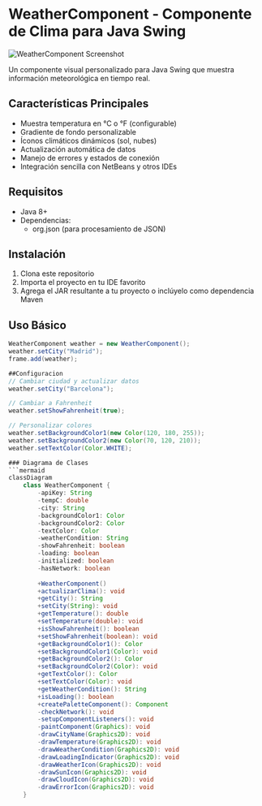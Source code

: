 # WeatherComponent - Componente de Clima para Java Swing

![WeatherComponent Screenshot](./docs/assets/component-screenshot.png)

Un componente visual personalizado para Java Swing que muestra información meteorológica en tiempo real.

## Características Principales
- Muestra temperatura en °C o °F (configurable)
- Gradiente de fondo personalizable
- Íconos climáticos dinámicos (sol, nubes)
- Actualización automática de datos
- Manejo de errores y estados de conexión
- Integración sencilla con NetBeans y otros IDEs

## Requisitos
- Java 8+
- Dependencias:
  - org.json (para procesamiento de JSON)

## Instalación
1. Clona este repositorio
2. Importa el proyecto en tu IDE favorito
3. Agrega el JAR resultante a tu proyecto o inclúyelo como dependencia Maven

## Uso Básico
```java
WeatherComponent weather = new WeatherComponent();
weather.setCity("Madrid");
frame.add(weather);

##Configuracion
// Cambiar ciudad y actualizar datos
weather.setCity("Barcelona");

// Cambiar a Fahrenheit
weather.setShowFahrenheit(true);

// Personalizar colores
weather.setBackgroundColor1(new Color(120, 180, 255));
weather.setBackgroundColor2(new Color(70, 120, 210));
weather.setTextColor(Color.WHITE);

### Diagrama de Clases
```mermaid
classDiagram
    class WeatherComponent {
        -apiKey: String
        -tempC: double
        -city: String
        -backgroundColor1: Color
        -backgroundColor2: Color
        -textColor: Color
        -weatherCondition: String
        -showFahrenheit: boolean
        -loading: boolean
        -initialized: boolean
        -hasNetwork: boolean
        
        +WeatherComponent()
        +actualizarClima(): void
        +getCity(): String
        +setCity(String): void
        +getTemperature(): double
        +setTemperature(double): void
        +isShowFahrenheit(): boolean
        +setShowFahrenheit(boolean): void
        +getBackgroundColor1(): Color
        +setBackgroundColor1(Color): void
        +getBackgroundColor2(): Color
        +setBackgroundColor2(Color): void
        +getTextColor(): Color
        +setTextColor(Color): void
        +getWeatherCondition(): String
        +isLoading(): boolean
        +createPaletteComponent(): Component
        -checkNetwork(): void
        -setupComponentListeners(): void
        -paintComponent(Graphics): void
        -drawCityName(Graphics2D): void
        -drawTemperature(Graphics2D): void
        -drawWeatherCondition(Graphics2D): void
        -drawLoadingIndicator(Graphics2D): void
        -drawWeatherIcon(Graphics2D): void
        -drawSunIcon(Graphics2D): void
        -drawCloudIcon(Graphics2D): void
        -drawErrorIcon(Graphics2D): void
    }
